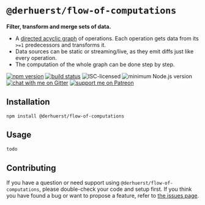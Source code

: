 # `@derhuerst/flow-of-computations`

**Filter, transform and merge sets of data.**

- A [directed acyclic graph](https://en.wikipedia.org/wiki/Directed_acyclic_graph) of operations. Each operation gets data from its `>=1` predecessors and transforms it.
- Data sources can be static or streaming/live, as they emit diffs just like every operation.
- The computation of the whole graph can be done step by step.

[![npm version](https://img.shields.io/npm/v/@derhuerst/flow-of-computations.svg)](https://www.npmjs.com/package/@derhuerst/flow-of-computations)
[![build status](https://api.travis-ci.org/derhuerst/@derhuerst/flow-of-computations.svg?branch=master)](https://travis-ci.org/derhuerst/@derhuerst/flow-of-computations)
![ISC-licensed](https://img.shields.io/github/license/derhuerst/@derhuerst/flow-of-computations.svg)
![minimum Node.js version](https://img.shields.io/node/v/berlin-postal-code-areas.svg)
[![chat with me on Gitter](https://img.shields.io/badge/chat%20with%20me-on%20gitter-512e92.svg)](https://gitter.im/derhuerst)
[![support me on Patreon](https://img.shields.io/badge/support%20me-on%20patreon-fa7664.svg)](https://patreon.com/derhuerst)


## Installation

```shell
npm install @derhuerst/flow-of-computations
```


## Usage

```js
todo
```


## Contributing

If you have a question or need support using `@derhuerst/flow-of-computations`, please double-check your code and setup first. If you think you have found a bug or want to propose a feature, refer to [the issues page](https://github.com/derhuerst/@derhuerst/flow-of-computations/issues).
